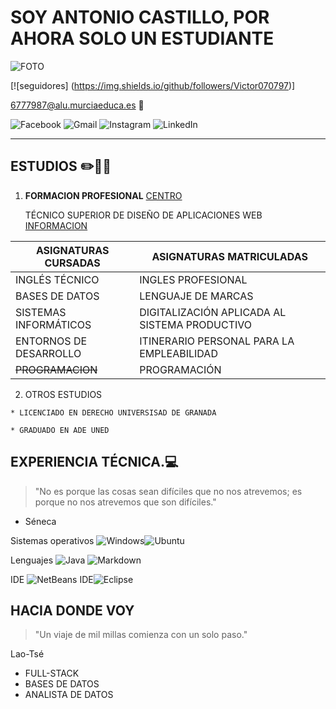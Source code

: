 
#   SOY ANTONIO CASTILLO, POR AHORA SOLO UN ESTUDIANTE 


![ FOTO](https://img.freepik.com/vector-premium/diseno-iconos-avatar-negocios_1134986-2575.jpg?uid=R170616274&ga=GA1.1.1207286640.1729965226)


[![seguidores] (https://img.shields.io/github/followers/Victor070797)]



<6777987@alu.murciaeduca.es> 📧  

![Facebook](https://img.shields.io/badge/Facebook-%231877F2.svg?style=for-the-badge&logo=Facebook&logoColor=white)  ![Gmail](https://img.shields.io/badge/Gmail-D14836?style=for-the-badge&logo=gmail&logoColor=white) ![Instagram](https://img.shields.io/badge/Instagram-%23E4405F.svg?style=for-the-badge&logo=Instagram&logoColor=white) ![LinkedIn](https://img.shields.io/badge/linkedin-%230077B5.svg?style=for-the-badge&logo=linkedin&logoColor=white)


***

## ESTUDIOS ✏️📐📓
 

1. **FORMACION PROFESIONAL** [CENTRO](https://www.ieslosalbares.es/laconservera/ "IES LOS ALBARES")  

    TÉCNICO SUPERIOR DE DISEÑO DE APLICACIONES WEB  [INFORMACION](https://www.todofp.es/inicio. "todo fp murcia")
 
|ASIGNATURAS CURSADAS| ASIGNATURAS MATRICULADAS|
|---|---|
|INGLÉS TÉCNICO|INGLES PROFESIONAL|
|BASES DE DATOS|LENGUAJE DE MARCAS|
|SISTEMAS INFORMÁTICOS|DIGITALIZACIÓN APLICADA AL SISTEMA PRODUCTIVO|
|ENTORNOS DE DESARROLLO|ITINERARIO PERSONAL PARA LA EMPLEABILIDAD|
|~~PROGRAMACION~~|PROGRAMACIÓN




2.    OTROS ESTUDIOS  


    * LICENCIADO EN DERECHO UNIVERSISAD DE GRANADA
    
    * GRADUADO EN ADE UNED

## EXPERIENCIA TÉCNICA.💻

> "No es porque las cosas sean difíciles que no nos atrevemos; es porque no nos atrevemos que son difíciles."
- Séneca  

Sistemas operativos  ![Windows](https://img.shields.io/badge/Windows-0078D6?style=for-the-badge&logo=windows&logoColor=white)![Ubuntu](https://img.shields.io/badge/Ubuntu-E95420?style=for-the-badge&logo=ubuntu&logoColor=white)

Lenguajes ![Java](https://img.shields.io/badge/java-%23ED8B00.svg?style=for-the-badge&logo=openjdk&logoColor=white)  ![Markdown](https://img.shields.io/badge/markdown-%23000000.svg?style=for-the-badge&logo=markdown&logoColor=white)

IDE ![NetBeans IDE](https://img.shields.io/badge/NetBeansIDE-1B6AC6.svg?style=for-the-badge&logo=apache-netbeans-ide&logoColor=white)![Eclipse](https://img.shields.io/badge/Eclipse-FE7A16.svg?style=for-the-badge&logo=Eclipse&logoColor=white)

## HACIA DONDE VOY

> "Un viaje de mil millas comienza con un solo paso."

 Lao-Tsé

* FULL-STACK 
* BASES DE DATOS
* ANALISTA DE DATOS

<!---
Victor070797/Victor070797 is a ✨ special ✨ repository because its `README.md` (this file) appears on your GitHub profile.
You can click the Preview link to take a look at your changes.
--->
